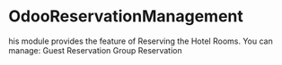 # OdooReservationManagement
his module provides the feature of Reserving the Hotel Rooms.  You can manage:      Guest Reservation     Group Reservation
